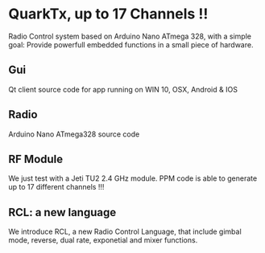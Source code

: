 # QuarkTx, up to 17 Channels !!
Radio Control system based on Arduino Nano ATmega 328, with a simple goal: Provide powerfull embedded functions in a small piece of hardware. 

## Gui
Qt client source code for app running on WIN 10, OSX, Android & IOS

## Radio
Arduino Nano ATmega328 source code

## RF Module
We just test with a Jeti TU2 2.4 GHz module. PPM code is able to generate up to 17 different channels !!!

## RCL: a new language
We introduce RCL, a new Radio Control Language, that include gimbal mode, reverse, dual rate, exponetial and mixer functions. 